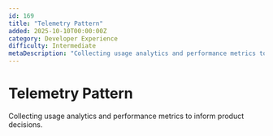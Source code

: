 ```yaml
---
id: 169
title: "Telemetry Pattern"
added: 2025-10-10T00:00:00Z
category: Developer Experience
difficulty: Intermediate
metaDescription: "Collecting usage analytics and performance metrics to inform product decisions."
---
```


# Telemetry Pattern

Collecting usage analytics and performance metrics to inform product decisions.
